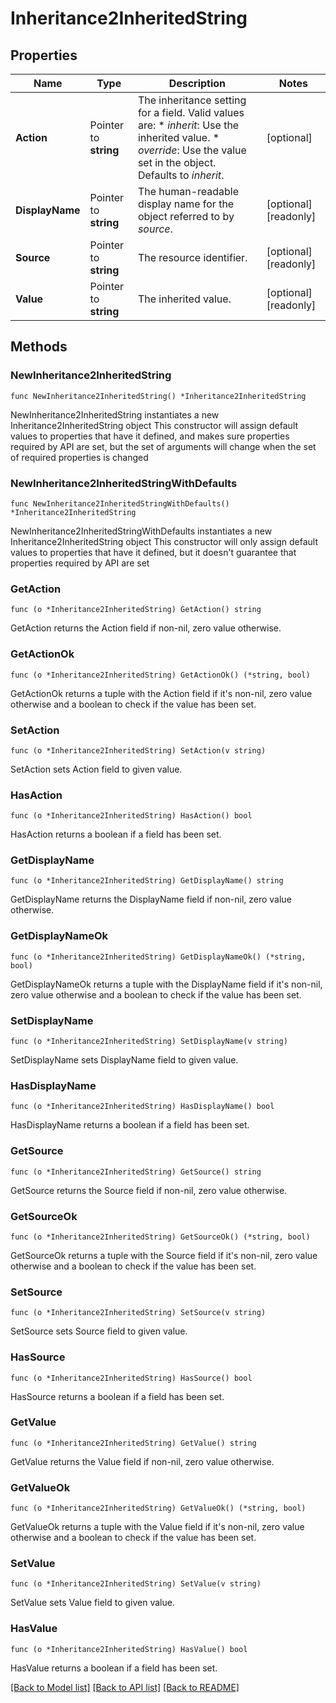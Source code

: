 # Inheritance2InheritedString

## Properties

Name | Type | Description | Notes
------------ | ------------- | ------------- | -------------
**Action** | Pointer to **string** | The inheritance setting for a field.  Valid values are: * _inherit_: Use the inherited value. * _override_: Use the value set in the object.  Defaults to _inherit_. | [optional] 
**DisplayName** | Pointer to **string** | The human-readable display name for the object referred to by _source_. | [optional] [readonly] 
**Source** | Pointer to **string** | The resource identifier. | [optional] [readonly] 
**Value** | Pointer to **string** | The inherited value. | [optional] [readonly] 

## Methods

### NewInheritance2InheritedString

`func NewInheritance2InheritedString() *Inheritance2InheritedString`

NewInheritance2InheritedString instantiates a new Inheritance2InheritedString object
This constructor will assign default values to properties that have it defined,
and makes sure properties required by API are set, but the set of arguments
will change when the set of required properties is changed

### NewInheritance2InheritedStringWithDefaults

`func NewInheritance2InheritedStringWithDefaults() *Inheritance2InheritedString`

NewInheritance2InheritedStringWithDefaults instantiates a new Inheritance2InheritedString object
This constructor will only assign default values to properties that have it defined,
but it doesn't guarantee that properties required by API are set

### GetAction

`func (o *Inheritance2InheritedString) GetAction() string`

GetAction returns the Action field if non-nil, zero value otherwise.

### GetActionOk

`func (o *Inheritance2InheritedString) GetActionOk() (*string, bool)`

GetActionOk returns a tuple with the Action field if it's non-nil, zero value otherwise
and a boolean to check if the value has been set.

### SetAction

`func (o *Inheritance2InheritedString) SetAction(v string)`

SetAction sets Action field to given value.

### HasAction

`func (o *Inheritance2InheritedString) HasAction() bool`

HasAction returns a boolean if a field has been set.

### GetDisplayName

`func (o *Inheritance2InheritedString) GetDisplayName() string`

GetDisplayName returns the DisplayName field if non-nil, zero value otherwise.

### GetDisplayNameOk

`func (o *Inheritance2InheritedString) GetDisplayNameOk() (*string, bool)`

GetDisplayNameOk returns a tuple with the DisplayName field if it's non-nil, zero value otherwise
and a boolean to check if the value has been set.

### SetDisplayName

`func (o *Inheritance2InheritedString) SetDisplayName(v string)`

SetDisplayName sets DisplayName field to given value.

### HasDisplayName

`func (o *Inheritance2InheritedString) HasDisplayName() bool`

HasDisplayName returns a boolean if a field has been set.

### GetSource

`func (o *Inheritance2InheritedString) GetSource() string`

GetSource returns the Source field if non-nil, zero value otherwise.

### GetSourceOk

`func (o *Inheritance2InheritedString) GetSourceOk() (*string, bool)`

GetSourceOk returns a tuple with the Source field if it's non-nil, zero value otherwise
and a boolean to check if the value has been set.

### SetSource

`func (o *Inheritance2InheritedString) SetSource(v string)`

SetSource sets Source field to given value.

### HasSource

`func (o *Inheritance2InheritedString) HasSource() bool`

HasSource returns a boolean if a field has been set.

### GetValue

`func (o *Inheritance2InheritedString) GetValue() string`

GetValue returns the Value field if non-nil, zero value otherwise.

### GetValueOk

`func (o *Inheritance2InheritedString) GetValueOk() (*string, bool)`

GetValueOk returns a tuple with the Value field if it's non-nil, zero value otherwise
and a boolean to check if the value has been set.

### SetValue

`func (o *Inheritance2InheritedString) SetValue(v string)`

SetValue sets Value field to given value.

### HasValue

`func (o *Inheritance2InheritedString) HasValue() bool`

HasValue returns a boolean if a field has been set.


[[Back to Model list]](../README.md#documentation-for-models) [[Back to API list]](../README.md#documentation-for-api-endpoints) [[Back to README]](../README.md)


